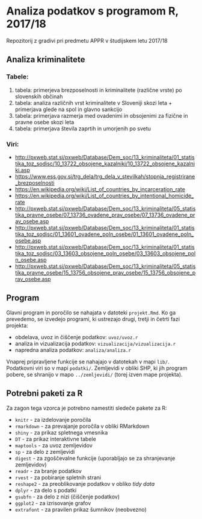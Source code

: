 # Analiza podatkov s programom R, 2017/18

Repozitorij z gradivi pri predmetu APPR v študijskem letu 2017/18

## Analiza kriminalitete

### Tabele:
1. tabela: primerjeva brezposelnosti in kriminalitete (različne vrste) po slovenskih občinah
2. tabela: analiza različnih vrst kriminalitete v Sloveniji skozi leta + primerjava glede na spol in glavno sankcijo 
3. tabela: primerjava razmerja med ovadenimi in obsojenimi za fizične in pravne osebe skozi leta
4. tabela: primerjava števila zaprtih in umorjenih po svetu

### Viri:
* http://pxweb.stat.si/pxweb/Database/Dem_soc/13_kriminaliteta/01_statistika_toz_sodisc/10_13722_obsojene_kazalniki/10_13722_obsojene_kazalniki.asp
* https://www.ess.gov.si/trg_dela/trg_dela_v_stevilkah/stopnja_registrirane_brezposelnosti
* https://en.wikipedia.org/wiki/List_of_countries_by_incarceration_rate
* https://en.wikipedia.org/wiki/List_of_countries_by_intentional_homicide_rate
* http://pxweb.stat.si/pxweb/Database/Dem_soc/13_kriminaliteta/05_statistika_pravne_osebe/07_13736_ovadene_prav_osebe/07_13736_ovadene_prav_osebe.asp
* http://pxweb.stat.si/pxweb/Database/Dem_soc/13_kriminaliteta/01_statistika_toz_sodisc/01_13601_ovadene_poln_osebe/01_13601_ovadene_poln_osebe.asp
* http://pxweb.stat.si/pxweb/Database/Dem_soc/13_kriminaliteta/01_statistika_toz_sodisc/03_13603_obsojene_poln_osebe/03_13603_obsojene_poln_osebe.asp
* http://pxweb.stat.si/pxweb/Database/Dem_soc/13_kriminaliteta/05_statistika_pravne_osebe/15_13756_obsojene_prav_osebe/15_13756_obsojene_prav_osebe.asp

## Program

Glavni program in poročilo se nahajata v datoteki `projekt.Rmd`. Ko ga prevedemo,
se izvedejo programi, ki ustrezajo drugi, tretji in četrti fazi projekta:

* obdelava, uvoz in čiščenje podatkov: `uvoz/uvoz.r`
* analiza in vizualizacija podatkov: `vizualizacija/vizualizacija.r`
* napredna analiza podatkov: `analiza/analiza.r`

Vnaprej pripravljene funkcije se nahajajo v datotekah v mapi `lib/`. Podatkovni
viri so v mapi `podatki/`. Zemljevidi v obliki SHP, ki jih program pobere, se
shranijo v mapo `../zemljevidi/` (torej izven mape projekta).

## Potrebni paketi za R

Za zagon tega vzorca je potrebno namestiti sledeče pakete za R:

* `knitr` - za izdelovanje poročila
* `rmarkdown` - za prevajanje poročila v obliki RMarkdown
* `shiny` - za prikaz spletnega vmesnika
* `DT` - za prikaz interaktivne tabele
* `maptools` - za uvoz zemljevidov
* `sp` - za delo z zemljevidi
* `digest` - za zgoščevalne funkcije (uporabljajo se za shranjevanje zemljevidov)
* `readr` - za branje podatkov
* `rvest` - za pobiranje spletnih strani
* `reshape2` - za preoblikovanje podatkov v obliko *tidy data*
* `dplyr` - za delo s podatki
* `gsubfn` - za delo z nizi (čiščenje podatkov)
* `ggplot2` - za izrisovanje grafov
* `extrafont` - za pravilen prikaz šumnikov (neobvezno)
